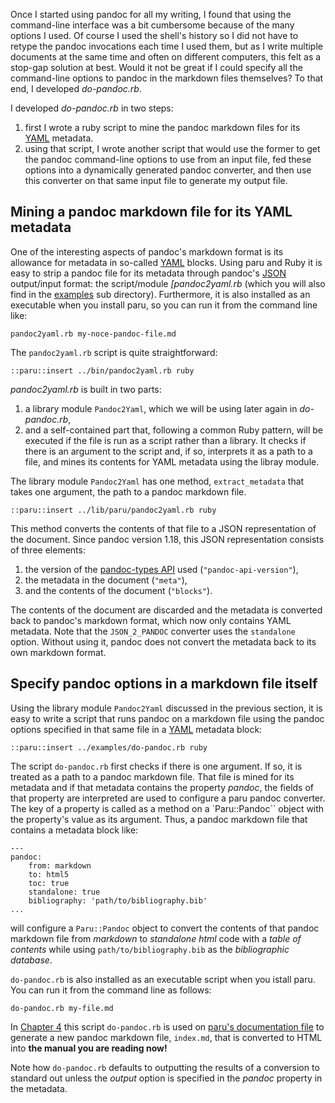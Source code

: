 Once I started using pandoc for all my writing, I found that using the
command-line interface was a bit cumbersome because of the many options I
used. Of course I used the shell's history so I did not have to retype the
pandoc invocations each time I used them, but as I write multiple documents at
the same time and often on different computers, this felt as a stop-gap
solution at best. Would it not be great if I could specify all the
command-line options to pandoc in the markdown files themselves? To that end,
I developed *do-pandoc.rb*.

I developed *do-pandoc.rb* in two steps: 

1. first I wrote a ruby script to mine the pandoc markdown files for its
   [YAML](http://yaml.org/) metadata.
2. using that script, I wrote another script that would use the former to get
   the pandoc command-line options to use from an input file, fed these
   options into a dynamically generated pandoc converter, and then use this
   converter on that same input file to generate my output file.

## Mining a pandoc markdown file for its YAML metadata

One of the interesting aspects of pandoc's markdown format is its allowance
for metadata in so-called [YAML](http://yaml.org/) blocks. Using paru and Ruby
  it is easy to strip a pandoc file for its metadata through pandoc's
  [JSON](http://json.org/) output/input format: the script/module
  *[pandoc2yaml.rb* (which you will also find in the [examples](examples/) sub
  directory). Furthermore, it is also installed as an executable when you
  install paru, so you can run it from the command line like:

~~~{.bash}
pandoc2yaml.rb my-noce-pandoc-file.md
~~~

  The `pandoc2yaml.rb` script is quite straightforward:

    ::paru::insert ../bin/pandoc2yaml.rb ruby

*pandoc2yaml.rb* is built in two parts: 

1.  a library module `Pandoc2Yaml`, which we will be using later again in
    *do-pandoc.rb*,
2.  and a self-contained part that, following a common Ruby pattern, will be
    executed if the file is run as a script rather than a library. It checks
    if there is an argument to the script and, if so, interprets it as a path
      to a file, and mines its contents for YAML metadata using the libray
      module.

The library module `Pandoc2Yaml` has one method, `extract_metadata` that takes
one argument, the path to a pandoc markdown file. 


    ::paru::insert ../lib/paru/pandoc2yaml.rb ruby


This method converts the contents of that file to a JSON representation of the
document. Since pandoc version 1.18, this JSON representation consists of
three elements:

1.  the version of the [pandoc-types
    API](http://hackage.haskell.org/package/pandoc-types-1.17.0.4) used
    (`"pandoc-api-version"`),
2.  the metadata in the document (`"meta"`),
3.  and the contents of the document (`"blocks"`).

The contents of the document are discarded and the metadata is converted back
to pandoc's markdown format, which now only contains YAML metadata. Note that
the `JSON_2_PANDOC` converter uses the `standalone` option. Without using it,
pandoc does not convert the metadata back to its own markdown format.

## Specify pandoc options in a markdown file itself

Using the library module `Pandoc2Yaml` discussed in the previous section, it
is easy to write a script that runs pandoc on a markdown file using the pandoc
options specified in that same file in a [YAML](http://yaml.org) metadata
block:

    ::paru::insert ../examples/do-pandoc.rb ruby

The script `do-pandoc.rb` first checks if there is one argument. If so, it is treated
as a path to a pandoc markdown file. That file is mined for its metadata and
if that metadata contains the property *pandoc*, the fields of that property
  are interpreted are used to configure a paru pandoc converter. The key of a
  property is called as a method on a `Paru::Pandoc`` object with the
  property's value as its argument. Thus, a pandoc markdown file that contains a
metadata block like:

~~~ {.yaml}
---
pandoc:
    from: markdown
    to: html5
    toc: true
    standalone: true
    bibliography: 'path/to/bibliography.bib'
...
~~~

will configure a `Paru::Pandoc` object to convert the contents of that pandoc
markdown file from *markdown* to *standalone* *html* code with a *table of
contents* while using `path/to/bibliography.bib` as the *bibliographic
database*.

`do-pandoc.rb` is also installed as an executable script when you istall paru.
You can run it from the command line as follows:

~~~{.bash}
do-pandoc.rb my-file.md
~~~

In [Chapter 4](#putting-it-all-together) this script `do-pandoc.rb` is used on
[paru's documentation file](documentation/documentation.md) to generate a new
pandoc markdown file, `index.md`, that is converted to HTML into **the manual
you are reading now!**

Note how `do-pandoc.rb` defaults to outputting the results of a conversion to
standard out unless the *output* option is specified in the *pandoc* property
in the metadata.
